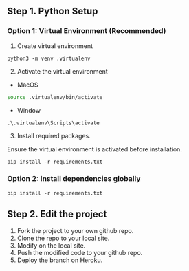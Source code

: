 ## Step 1. Python Setup

### Option 1: Virtual Environment (Recommended)
1. Create virtual environment
```
python3 -m venv .virtualenv
```

2. Activate the virtual environment
- MacOS
```bash
source .virtualenv/bin/activate
```
- Window
```
.\.virtualenv\Scripts\activate
```

3. Install required packages.

Ensure the virtual environment is activated before installation.

```
pip install -r requirements.txt
```
### Option 2: Install dependencies globally
```
pip install -r requirements.txt
```

## Step 2. Edit the project

1. Fork the project to your own github repo.
2. Clone the repo to your local site.
3. Modify on the local site.
4. Push the modified code to your github repo.
5. Deploy the branch on Heroku.
   
